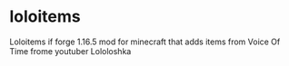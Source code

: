 # loloitems
Loloitems if forge 1.16.5 mod for minecraft that adds items from Voice Of Time frome youtuber Lololoshka
